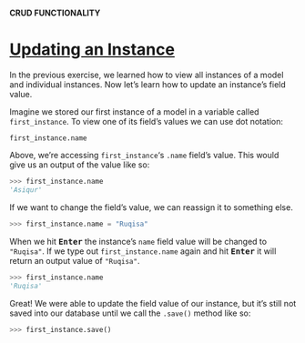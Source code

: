 #### CRUD FUNCTIONALITY

# [Updating an Instance](https://www.codecademy.com/paths/build-python-web-apps-with-django/tracks/data-in-django/modules/django-models-and-databases/lessons/django-crud-functionality/exercises/updating-an-instance)

In the previous exercise, we learned how to view all instances of a model and individual instances. 
Now let’s learn how to update an instance’s field value.

Imagine we stored our first instance of a model in a variable called `first_instance`. 
To view one of its field’s values we can use dot notation:
```py
first_instance.name
```
Above, we’re accessing `first_instance`‘s `.name` field’s value. 
This would give us an output of the value like so:
```py
>>> first_instance.name
'Asiqur'
```
If we want to change the field’s value, we can reassign it to something else.
```py
>>> first_instance.name = "Ruqisa"
```
When we hit <kbd><b>Enter</b></kbd> the instance’s `name` field value will be changed to `"Ruqisa"`. 
If we type out `first_instance.name` again and hit <kbd><b>Enter</b></kbd> it will return an output value of `"Ruqisa"`.
```py
>>> first_instance.name
'Ruqisa'
```
Great! We were able to update the field value of our instance, but it’s still not saved into our database until we call the `.save()` method like so:
```py
>>> first_instance.save()
```
